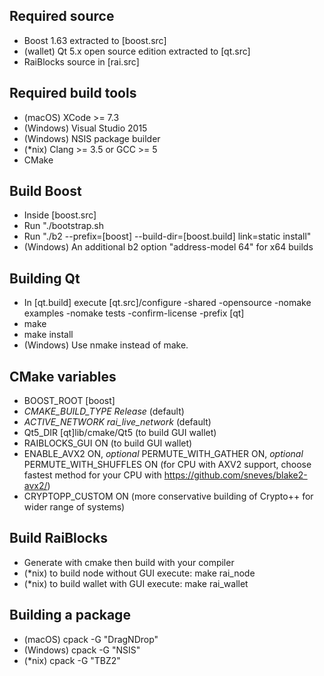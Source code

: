 ## Required source
* Boost 1.63 extracted to [boost.src]
* (wallet) Qt 5.x open source edition extracted to [qt.src]
* RaiBlocks source in [rai.src]

## Required build tools
* (macOS) XCode >= 7.3
* (Windows) Visual Studio 2015
* (Windows) NSIS package builder
* (*nix) Clang >= 3.5 or GCC >= 5
* CMake

## Build Boost
* Inside [boost.src]
* Run "./bootstrap.sh
* Run "./b2 --prefix=[boost] --build-dir=[boost.build] link=static install"
* (Windows) An additional b2 option "address-model 64" for x64 builds

## Building Qt
* In [qt.build] execute [qt.src]/configure -shared -opensource -nomake examples -nomake tests -confirm-license  -prefix [qt]
* make
* make install
* (Windows) Use nmake instead of make. 

## CMake variables
* BOOST_ROOT [boost]
* _CMAKE_BUILD_TYPE Release_ (default)
* _ACTIVE_NETWORK rai_live_network_ (default)
* Qt5_DIR [qt]lib/cmake/Qt5 (to build GUI wallet)
* RAIBLOCKS_GUI ON (to build GUI wallet)
* ENABLE_AVX2 ON, _optional_ PERMUTE_WITH_GATHER ON, _optional_ PERMUTE_WITH_SHUFFLES ON (for CPU with AXV2 support, choose fastest method for your CPU with https://github.com/sneves/blake2-avx2/)
* CRYPTOPP_CUSTOM ON (more conservative building of Crypto++ for wider range of systems)

## Build RaiBlocks
* Generate with cmake then build with your compiler
* (*nix) to build node without GUI execute: make rai_node
* (*nix) to build wallet with GUI execute: make rai_wallet

## Building a package
* (macOS) cpack -G "DragNDrop"
* (Windows) cpack -G "NSIS"
* (*nix) cpack -G "TBZ2"